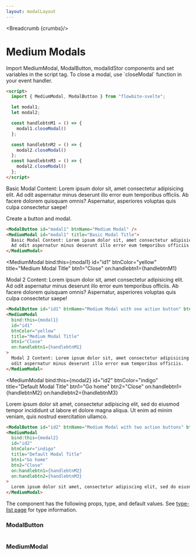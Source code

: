 ```yaml
---
layout: modalLayout
---
```


<script>
  import Htwo from '../utils/Htwo.svelte'
import ExampleDiv from '../utils/ExampleDiv.svelte'
  import { MediumModal, ModalButton, Table, TableDefaultRow, Breadcrumb } from '$lib/index';
  import componentProps1 from '../props/ModalButton.json'
  import componentProps2 from '../props/MediumModal.json'
  let items1 = componentProps1.props
  let items2 = componentProps2.props
	let propHeader = ['Name', 'Type', 'Default']
	
	let divClass='w-full relative overflow-x-auto shadow-md sm:rounded-lg'
let theadClass ='text-xs text-gray-700 uppercase bg-gray-50 dark:bg-gray-700 dark:text-white'


  let modal1;
  let modal2;

  const handlebtnM1 = () => {
    modal1.closeModal()
  };

  const handlebtnM2 = () => {
    modal2.closeModal()
  };
  const handlebtnM3 = () => {
    modal2.closeModal()
  };

  let crumbs = [
    {
      label:'Home',
      href:'/'
    },
    {
      label:'Modals',
      href:'/modals/'
    },
    {
      label:'Medium modals',
      href:'/modals/medium'
    },
  ]
</script>

<Breadcrumb {crumbs}/>



<h1 class="text-3xl w-full dark:text-white py-8">Medium Modals</h1>

<Htwo label="Set up" />

<p>Import MediumModal, ModalButton, modalIdStor components and set variables in the script tag. To close a modal, use `closeModal` function in your event handler.</p>

```html
<script>
  import { MediumModal, ModalButton } from "flowbite-svelte";

  let modal1;
  let modal2;

  const handlebtnM1 = () => {
    modal1.closeModal()
  };

  const handlebtnM2 = () => {
    modal2.closeModal()
  };
  const handlebtnM3 = () => {
    modal2.closeModal()
  };
</script>
```

<Htwo label="Examples" />

<ExampleDiv class="flex justify-center">
  <ModalButton id="modal1" btnName="Medium Modal" />
</ExampleDiv>

<MediumModal id="modal1" title="Basic Modal Title">
  Basic Modal Content: Lorem ipsum dolor sit, amet consectetur adipisicing
  elit. Ad odit aspernatur minus deserunt illo error eum temporibus officiis.
  Ab facere dolorem quisquam omnis? Aspernatur, asperiores voluptas quis culpa
  consectetur saepe!
</MediumModal>

<p> Create a button and modal.</p>

```html
<ModalButton id="modal1" btnName="Medium Modal" />
<MediumModal id="modal1" title="Basic Modal Title">
  Basic Modal Content: Lorem ipsum dolor sit, amet consectetur adipisicing elit.
  Ad odit aspernatur minus deserunt illo error eum temporibus officiis. 
</MediumModal>
```

<Htwo label="Medium modals with an action button" />

<ExampleDiv class="flex justify-center">
  <ModalButton id="id1" btnName="Medium Modal with one action button" btnColor="gray" />
</ExampleDiv>

<MediumModal
  bind:this={modal1}
  id="id1"
  btnColor="yellow"
  title="Medium Modal Title"
  btn1="Close"
  on:handlebtn1={handlebtnM1}
>
  Modal 2 Content: Lorem ipsum dolor sit, amet consectetur adipisicing elit.
  Ad odit aspernatur minus deserunt illo error eum temporibus officiis. Ab
  facere dolorem quisquam omnis? Aspernatur, asperiores voluptas quis culpa
  consectetur saepe!
</MediumModal>

```html
<ModalButton id="id1" btnName="Medium Modal with one action button" btnColor="gray" />
<MediumModal
  bind:this={modal1}
  id="id1"
  btnColor="yellow"
  title="Medium Modal Title"
  btn1="Close"
  on:handlebtn1={handlebtnM1}
>
  Modal 2 Content: Lorem ipsum dolor sit, amet consectetur adipisicing elit. Ad
  odit aspernatur minus deserunt illo error eum temporibus officiis. 
</MediumModal>
```

<Htwo label="Medium modal with an action button" />

<ExampleDiv>
  <ModalButton id="id2" btnName="Medium Modal with two action buttons" btnColor="blue" />
</ExampleDiv>

<MediumModal
  bind:this={modal2}
  id="id2"
  btnColor="indigo"
  title="Default Modal Title"
  btn1="Go home"
  btn2="Close"
  on:handlebtn1={handlebtnM2}
  on:handlebtn2={handlebtnM3}
>
  Lorem ipsum dolor sit amet, consectetur adipiscing elit, sed do eiusmod
  tempor incididunt ut labore et dolore magna aliqua. Ut enim ad minim veniam,
  quis nostrud exercitation ullamco.
</MediumModal>


```html
<ModalButton id="id2" btnName="Medium Modal with two action buttons" btnColor="blue" />
<MediumModal
  bind:this={modal2}
  id="id2"
  btnColor="indigo"
  title="Default Modal Title"
  btn1="Go home"
  btn2="Close"
  on:handlebtn1={handlebtnM2}
  on:handlebtn2={handlebtnM3}
>
  Lorem ipsum dolor sit amet, consectetur adipiscing elit, sed do eiusmod tempor.
</MediumModal>
```

<Htwo label="Props" />

<p>The component has the following props, type, and default values. See <a href="/type-list">type-list page</a> for type information.</p>

<h3>ModalButton</h3>

<Table header={propHeader} {divClass} {theadClass}>
  <TableDefaultRow items={items1} rowState='hover' />
</Table>

<h3>MediumModal</h3>

<Table header={propHeader} {divClass} {theadClass}>
  <TableDefaultRow items={items2} rowState='hover' />
</Table>